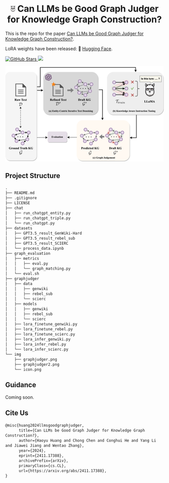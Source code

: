 # <center><img src="img/icon.png" style="width: 3%">  Can LLMs be Good Graph Judger for Knowledge Graph Construction?</center>

This is the repo for the paper [Can LLMs be Good Graph Judger for Knowledge Graph Construction?](https://arxiv.org/abs/2411.17388).

LoRA weights have been released: 🤗 <a href="https://huggingface.co/HaoyuHuang2/graphjudger" target="_blank">Hugging Face</a>.

<a href="https://github.com/hhy-huang/GraphJudger" target="_blank">
    <img alt="GitHub Stars" src="https://img.shields.io/github/stars/hhy-huang/GraphJudger?style=social" />
</a>
<a href="https://paperswithcode.com/task/graph-construction/latest" target="_blank">
    <img src="https://img.shields.io/badge/build-KG%20Construction-purple?style=flat&label=Task" />
</a>


![Illustration of multi-agent collaborative framework](./img/graphjudger.png)

## Project Structure
```
.
├── README.md
├── .gitignore
├── LICENSE
├── chat
│   ├── run_chatgpt_entity.py
│   ├── run_chatgpt_triple.py
│   └── run_chatgpt.py
├── datasets
│   ├── GPT3.5_result_GenWiki-Hard
│   ├── GPT3.5_result_rebel_sub
│   ├── GPT3.5_result_SCIERC
│   └── process_data.ipynb
├── graph_evaluation
│   ├── metrics
│   │   ├── eval.py
│   │   └── graph_matching.py
│   └── eval.sh
├── graphjudger
│   ├── data
│   │   ├── genwiki
│   │   ├── rebel_sub
│   │   └── scierc
│   ├── models
│   │   ├── genwiki
│   │   ├── rebel_sub
│   │   └── scierc
│   ├── lora_finetune_genwiki.py
│   ├── lora_finetune_rebel.py
│   ├── lora_finetune_scierc.py
│   ├── lora_infer_genwiki.py
│   ├── lora_infer_rebel.py
│   └── lora_infer_scierc.py
└── img
    ├── graphjudger.png
    ├── graphjudger2.png
    └── icon.png
```

## Guidance 

Coming soon.

## Cite Us
```
@misc{huang2024llmsgoodgraphjudger,
      title={Can LLMs be Good Graph Judger for Knowledge Graph Construction?}, 
      author={Haoyu Huang and Chong Chen and Conghui He and Yang Li and Jiawei Jiang and Wentao Zhang},
      year={2024},
      eprint={2411.17388},
      archivePrefix={arXiv},
      primaryClass={cs.CL},
      url={https://arxiv.org/abs/2411.17388}, 
}
```
